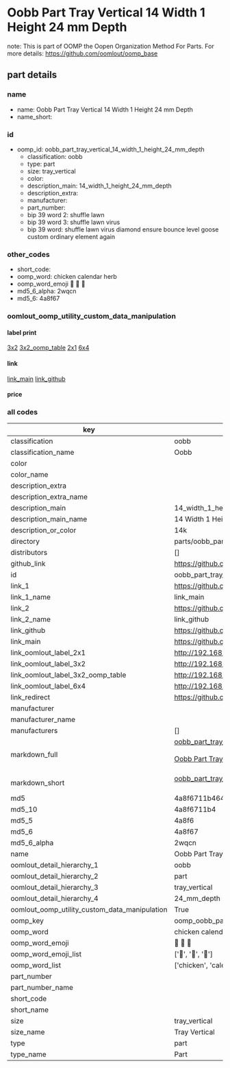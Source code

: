 # Oobb Part Tray Vertical 14 Width 1 Height 24 mm Depth  

note: This is part of OOMP the Oopen Organization Method For Parts. For more details: https://github.com/oomlout/oomp_base

##  part details
  







### name
* name: Oobb Part Tray Vertical 14 Width 1 Height 24 mm Depth
* name_short: 
### id
* oomp_id: oobb_part_tray_vertical_14_width_1_height_24_mm_depth
  * classification: oobb
  * type: part
  * size: tray_vertical
  * color: 
  * description_main: 14_width_1_height_24_mm_depth
  * description_extra: 
  * manufacturer: 
  * part_number: 
  * bip 39 word 2: shuffle lawn
  * bip 39 word 3: shuffle lawn virus
  * bip 39 word: shuffle lawn virus diamond ensure bounce level goose custom ordinary element again

### other_codes
* short_code: 
* oomp_word: chicken calendar herb
* oomp_word_emoji :chicken: :calendar: :herb:
* md5_6_alpha: 2wqcn
* md5_6: 4a8f67






### oomlout_oomp_utility_custom_data_manipulation
#### label print
[3x2](http://192.168.1.245:1112/?label=oomp%202wqcn)
[3x2_oomp_table](http://192.168.1.108:1112/?label=oomp%202wqcn)
[2x1](http://192.168.1.242:1112/?label=oomp%202wqcn)
[6x4](http://192.168.1.55:1112/?label=oomp%202wqcn)    

#### link

[link_main](https://github.com/oomlout/oomlout_oomp_version_1_messy/tree/main/parts/oobb_part_tray_vertical_14_width_1_height_24_mm_depth) [link_github](https://github.com/oomlout/oomlout_oomp_version_1_messy/tree/main/parts/oobb_part_tray_vertical_14_width_1_height_24_mm_depth)                             

#### price







### all codes 
| key | value |  
| --- | --- |  
| classification | oobb |  
| classification_name | Oobb |  
| color |  |  
| color_name |  |  
| description_extra |  |  
| description_extra_name |  |  
| description_main | 14_width_1_height_24_mm_depth |  
| description_main_name | 14 Width 1 Height 24 mm Depth |  
| description_or_color | 14k |  
| directory | parts/oobb_part_tray_vertical_14_width_1_height_24_mm_depth |  
| distributors | [] |  
| github_link | https://github.com/oomlout/oomlout_oomp_part_src/tree/main/parts/oobb_part_tray_vertical_14_width_1_height_24_mm_depth |  
| id | oobb_part_tray_vertical_14_width_1_height_24_mm_depth |  
| link_1 | https://github.com/oomlout/oomlout_oomp_version_1_messy/tree/main/parts/oobb_part_tray_vertical_14_width_1_height_24_mm_depth |  
| link_1_name | link_main |  
| link_2 | https://github.com/oomlout/oomlout_oomp_version_1_messy/tree/main/parts/oobb_part_tray_vertical_14_width_1_height_24_mm_depth |  
| link_2_name | link_github |  
| link_github | https://github.com/oomlout/oomlout_oomp_version_1_messy/tree/main/parts/oobb_part_tray_vertical_14_width_1_height_24_mm_depth |  
| link_main | https://github.com/oomlout/oomlout_oomp_version_1_messy/tree/main/parts/oobb_part_tray_vertical_14_width_1_height_24_mm_depth |  
| link_oomlout_label_2x1 | http://192.168.1.242:1112/?label=oomp%202wqcn |  
| link_oomlout_label_3x2 | http://192.168.1.245:1112/?label=oomp%202wqcn |  
| link_oomlout_label_3x2_oomp_table | http://192.168.1.108:1112/?label=oomp%202wqcn |  
| link_oomlout_label_6x4 | http://192.168.1.55:1112/?label=oomp%202wqcn |  
| link_redirect | https://github.com/oomlout/oomlout_oomp_version_1_messy/tree/main/parts/oobb_part_tray_vertical_14_width_1_height_24_mm_depth |  
| manufacturer |  |  
| manufacturer_name |  |  
| manufacturers | [] |  
| markdown_full | [oobb_part_tray_vertical_14_width_1_height_24_mm_depth](none)<br>[](none)<br>[Oobb Part Tray Vertical 14 Width 1 Height 24 Mm Depth](none)<br><br> |  
| markdown_short | [oobb_part_tray_vertical_14_width_1_height_24_mm_depth](none)<br><br> |  
| md5 | 4a8f6711b464901469a5a3d3e91f863b |  
| md5_10 | 4a8f6711b4 |  
| md5_5 | 4a8f6 |  
| md5_6 | 4a8f67 |  
| md5_6_alpha | 2wqcn |  
| name | Oobb Part Tray Vertical 14 Width 1 Height 24 mm Depth |  
| oomlout_detail_hierarchy_1 | oobb |  
| oomlout_detail_hierarchy_2 | part |  
| oomlout_detail_hierarchy_3 | tray_vertical |  
| oomlout_detail_hierarchy_4 | 24_mm_depth |  
| oomlout_oomp_utility_custom_data_manipulation | True |  
| oomp_key | oomp_oobb_part_tray_vertical_14_width_1_height_24_mm_depth |  
| oomp_word | chicken calendar herb |  
| oomp_word_emoji | :chicken: :calendar: :herb: |  
| oomp_word_emoji_list | [':chicken:', ':calendar:', ':herb:'] |  
| oomp_word_list | ['chicken', 'calendar', 'herb'] |  
| part_number |  |  
| part_number_name |  |  
| short_code |  |  
| short_name |  |  
| size | tray_vertical |  
| size_name | Tray Vertical |  
| type | part |  
| type_name | Part |  
